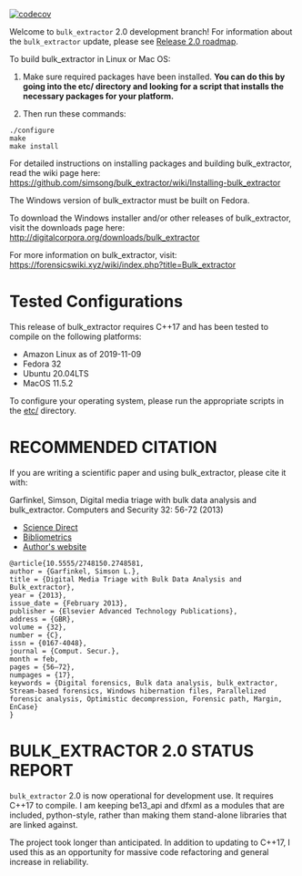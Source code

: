 [![codecov](https://codecov.io/gh/simsong/bulk_extractor/branch/main/graph/badge.svg?token=3w691sdgLu)](https://codecov.io/gh/simsong/bulk_extractor)

Welcome to `bulk_extractor` 2.0 development branch!  For information
about the `bulk_extractor` update, please see [Release 2.0 roadmap](https://github.com/simsong/bulk_extractor/blob/main/doc/ROADMAP_2.0.md).

To build bulk_extractor in Linux or Mac OS:

1. Make sure required packages have been installed. **You can do this by going into the etc/ directory and looking for a script that installs the necessary packages for your platform.**

2. Then run these commands:

```
./configure
make
make install
```

For detailed instructions on installing packages and building bulk_extractor, read the wiki page here:
https://github.com/simsong/bulk_extractor/wiki/Installing-bulk_extractor

The Windows version of bulk_extractor must be built on Fedora.

To download the Windows installer and/or other releases of bulk_extractor, visit the downloads page here:
http://digitalcorpora.org/downloads/bulk_extractor

For more information on bulk_extractor, visit: https://forensicswiki.xyz/wiki/index.php?title=Bulk_extractor


Tested Configurations
=====================
This release of bulk_extractor requires C++17 and has been tested to compile on the following platforms:

* Amazon Linux as of 2019-11-09
* Fedora 32
* Ubuntu 20.04LTS
* MacOS 11.5.2

To configure your operating system, please run the appropriate scripts in the [etc/](/etc) directory.


RECOMMENDED CITATION
====================
If you are writing a scientific paper and using bulk_extractor, please cite it with:

Garfinkel, Simson, Digital media triage with bulk data analysis and bulk_extractor. Computers and Security 32: 56-72 (2013)
* [Science Direct](https://www.sciencedirect.com/science/article/pii/S0167404812001472)
* [Bibliometrics](https://plu.mx/plum/a/?doi=10.1016/j.cose.2012.09.011&theme=plum-sciencedirect-theme&hideUsage=true)
* [Author's website](https://simson.net/clips/academic/2013.COSE.bulk_extractor.pdf)
```
@article{10.5555/2748150.2748581,
author = {Garfinkel, Simson L.},
title = {Digital Media Triage with Bulk Data Analysis and Bulk_extractor},
year = {2013},
issue_date = {February 2013},
publisher = {Elsevier Advanced Technology Publications},
address = {GBR},
volume = {32},
number = {C},
issn = {0167-4048},
journal = {Comput. Secur.},
month = feb,
pages = {56–72},
numpages = {17},
keywords = {Digital forensics, Bulk data analysis, bulk_extractor, Stream-based forensics, Windows hibernation files, Parallelized forensic analysis, Optimistic decompression, Forensic path, Margin, EnCase}
}
```

BULK_EXTRACTOR 2.0 STATUS REPORT
================================
`bulk_extractor` 2.0 is now operational for development use. It
requires C++17 to compile. I am keeping be13_api and dfxml as a modules that are included, python-style, rather than making them stand-alone libraries that are linked against.

The project took longer than anticipated. In addition to updating to
C++17, I used this as an opportunity for massive code refactoring and
general increase in reliability.
